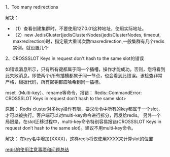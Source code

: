 1、Too many redirections

解决：
- （1）查看创建集群时，不要使用127.0.01这种地址，使用实际地址。
- （2）new JedisCluster(jedisClusterNodes(jedisClusterNodes, timeout, maxredirection)时，指定最大重试次数maxredirection,一般集群有几个redis实例，就设置几个



2、CROSSSLOT Keys in request don't hash to the same slot的错误

如错误消息所示，只有所有键都属于同一个插槽，操作才能成功。否则，您将看到此失败消息。即使两个/所有插槽都属于同一节点，也会看到此错误。该检查非常严格，根据代码，所有密钥都应哈希到同一插槽。

mset（Multi-key）、rename等命令，报错：
Redis::CommandError: CROSSSLOT Keys in request don’t hash to the same slot>

原因： Redis cluster对多key操作有限，要求命令中所有的key都属于一个slot，才可以被执行。客户端可以对multi-key命令进行拆分，再发给redis。
另外一个局限是，在slot迁移过程中，multi-key命令特别容易报错(CROSSSLOT Keys in request don’t hash to the same slot)。建议不用multi-key命令。

解决： 在key名中增加{XXXX}，这样redis将仅使用XXXX来计算slot的位置



[redis的使用注意事项和问题总结](https://blog.csdn.net/menghuanzhiming/article/details/78962764)






